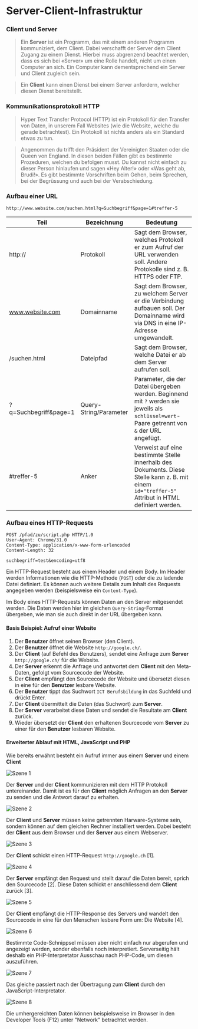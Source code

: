 # Server-Client-Infrastruktur

### Client und Server
> Ein __Server__ ist ein Programm, das mit einem anderen Programm kommuniziert, dem Client. Dabei verschafft der Server dem Client Zugang zu einem Dienst. Hierbei muss abgrenzend beachtet werden, dass es sich bei «Server» um eine Rolle handelt, nicht um einen Computer an sich. Ein Computer kann dementsprechend ein Server und Client zugleich sein.

> Ein __Client__ kann einen Dienst bei einem Server anfordern, welcher diesen Dienst bereitstellt.

### Kommunikationsprotokoll HTTP

> Hyper Text Transfer Protocol (HTTP) ist ein Protokoll für den Transfer von Daten, in unserem Fall Websites (wie die Website, welche du gerade betrachtest). Ein Protokoll ist nichts anders als ein Standard etwas zu tun.

> Angenommen du trifft den Präsident der Vereinigten Staaten oder die Queen von England. In diesen beiden Fällen gibt es bestimmte Prozeduren, welchen du befolgen musst. Du kannst nicht einfach zu dieser Person hinlaufen und sagen «Hey Alter!» oder «Was geht ab, Brudi!». Es gibt bestimmte Vorschriften beim Gehen, beim Sprechen, bei der Begrüssung und auch bei der Verabschiedung.

### Aufbau einer URL

```
http://www.website.com/suchen.html?q=Suchbegriff&page=1#treffer-5
```

|          Teil         |      Bezeichnung       |                                                                   Bedeutung                                                                   |
|-----------------------|------------------------|-----------------------------------------------------------------------------------------------------------------------------------------------|
| http://               | Protokoll              | Sagt dem Browser, welches Protokoll er zum Aufruf der URL verwenden soll. Andere Protokolle sind z. B. HTTPS oder FTP.                        |
| www.website.com       | Domainname             | Sagt dem Browser, zu welchem Server er die Verbindung aufbauen soll. Der Domainname wird via DNS in eine IP-Adresse umgewandelt.              |
| /suchen.html          | Dateipfad              | Sagt dem Browser, welche Datei er ab dem Server aufrufen soll.                                                                                |
| ?q=Suchbegriff&page=1 | Query-String/Parameter | Parameter, die der Datei übergeben werden. Beginnend mit `?` werden sie jeweils als `schlüssel=wert`-Paare getrennt von `&` der URL angefügt. |
| #treffer-5            | Anker                  | Verweist auf eine bestimmte Stelle innerhalb des Dokuments. Diese Stelle kann z. B. mit einem `id="treffer-5"` Attribut in HTML definiert werden. |

### Aufbau eines HTTP-Requests

```
POST /pfad/zu/script.php HTTP/1.0
User-Agent: Chrome/31.0
Content-Type: application/x-www-form-urlencoded
Content-Length: 32

suchbegriff=test&encoding=utf8
```

Ein HTTP-Request besteht aus einem Header und einem Body. Im Header werden Informationen wie die HTTP-Methode (`POST`) oder die zu ladende Datei definiert. Es können auch weitere Details zum Inhalt des Requests angegeben werden (beispielsweise ein `Content-Type`).

Im Body eines HTTP-Requests können Daten an den Server mitgesendet werden. Die Daten werden hier im gleichen `Query-String`-Format übergeben, wie man sie auch direkt in der URL übergeben kann.

#### Basis Beispiel: Aufruf einer Website

1. Der __Benutzer__ öffnet seinen Browser (den Client).
2. Der __Benutzer__  öffnet die Website `http://google.ch/`.
3. Der __Client__ (auf Befehl des Benutzers), sendet eine Anfrage zum __Server__ `http://google.ch/` für die Website.
4. Der __Server__ erkennt die Anfrage und antwortet dem __Client__ mit den Meta-Daten, gefolgt vom Sourcecode der Website.
5. Der __Client__ empfängt den Sourcecode der Website und übersetzt diesen in eine für den __Benutzer__ lesbare Website.
6. Der __Benutzer__ tippt das Suchwort `ICT Berufsbildung` in das Suchfeld und drückt Enter.
7. Der __Client__ übermittelt die Daten (das Suchwort) zum __Server__.
8. Der __Server__ verarbeitet diese Daten und sendet die Resultate am __Client__ zurück.
9. Wieder übersetzt der __Client__ den erhaltenen Sourcecode vom __Server__ zu einer für den __Benutzer__ lesbaren Website.

#### Erweiterter Ablauf mit HTML, JavaScript und PHP

Wie bereits erwähnt besteht ein Aufruf immer aus einem __Server__ und einem __Client__

![Szene 1](res/01.jpg)

Der __Server__ und der __Client__ kommunizieren mit dem HTTP Protokoll untereinander. Damit ist es für den __Client__ möglich Anfragen an den __Server__ zu senden und die Antwort darauf zu erhalten.

![Szene 2](res/02.jpg)

Der __Client__ und __Server__ müssen keine getrennten Harware-Systeme sein, sondern können auf dem gleichen Rechner installiert werden. Dabei besteht der __Client__ aus dem Browser und der __Server__ aus einem Webserver.

![Szene 3](res/03.jpg)

Der __Client__ schickt einen HTTP-Request `http://google.ch` [1].

![Szene 4](res/04.jpg)

Der __Server__ empfängt den Request und stellt darauf die Daten bereit, sprich den Sourcecode [2]. Diese Daten schickt er anschliessend dem __Client__ zurück [3].

![Szene 5](res/05.jpg)

Der __Client__ empfängt die HTTP-Response des Servers und wandelt den Sourcecode in eine für den Menschen lesbare Form um: Die Website [4].

![Szene 6](res/06.jpg)

Bestimmte Code-Schnippsel müssen aber nicht einfach nur abgerufen und angezeigt werden, sonder ebenfalls noch interpretiert. Serverseitig hält deshalb ein PHP-Interpretator Ausschau nach PHP-Code, um diesen auszuführen.

![Szene 7](res/07.jpg)

Das gleiche passiert nach der Übertragung zum __Client__ durch den JavaScript-Interpretator.

![Szene 8](res/08.jpg)

Die umhergereichten Daten können beispielsweise im Browser in den Developer Tools (F12) unter "Network" betrachtet werden.
